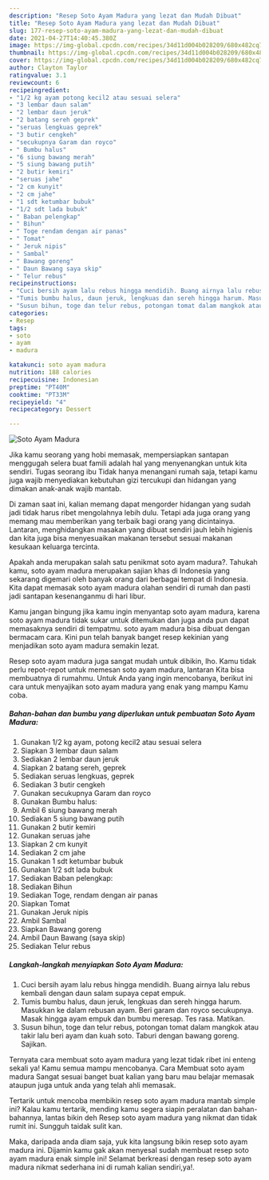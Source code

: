 ```yaml
---
description: "Resep Soto Ayam Madura yang lezat dan Mudah Dibuat"
title: "Resep Soto Ayam Madura yang lezat dan Mudah Dibuat"
slug: 177-resep-soto-ayam-madura-yang-lezat-dan-mudah-dibuat
date: 2021-04-27T14:40:45.380Z
image: https://img-global.cpcdn.com/recipes/34d11d004b028209/680x482cq70/soto-ayam-madura-foto-resep-utama.jpg
thumbnail: https://img-global.cpcdn.com/recipes/34d11d004b028209/680x482cq70/soto-ayam-madura-foto-resep-utama.jpg
cover: https://img-global.cpcdn.com/recipes/34d11d004b028209/680x482cq70/soto-ayam-madura-foto-resep-utama.jpg
author: Clayton Taylor
ratingvalue: 3.1
reviewcount: 6
recipeingredient:
- "1/2 kg ayam potong kecil2 atau sesuai selera"
- "3 lembar daun salam"
- "2 lembar daun jeruk"
- "2 batang sereh geprek"
- "seruas lengkuas geprek"
- "3 butir cengkeh"
- "secukupnya Garam dan royco"
- " Bumbu halus"
- "6 siung bawang merah"
- "5 siung bawang putih"
- "2 butir kemiri"
- "seruas jahe"
- "2 cm kunyit"
- "2 cm jahe"
- "1 sdt ketumbar bubuk"
- "1/2 sdt lada bubuk"
- " Baban pelengkap"
- " Bihun"
- " Toge rendam dengan air panas"
- " Tomat"
- " Jeruk nipis"
- " Sambal"
- " Bawang goreng"
- " Daun Bawang saya skip"
- " Telur rebus"
recipeinstructions:
- "Cuci bersih ayam lalu rebus hingga mendidih. Buang airnya lalu rebus kembali dengan daun salam supaya cepat empuk."
- "Tumis bumbu halus, daun jeruk, lengkuas dan sereh hingga harum. Masukkan ke dalam rebusan ayam. Beri garam dan royco secukupnya. Masak hingga ayam empuk dan bumbu meresap. Tes rasa. Matikan."
- "Susun bihun, toge dan telur rebus, potongan tomat dalam mangkok atau takir lalu beri ayam dan kuah soto. Taburi dengan bawang goreng. Sajikan."
categories:
- Resep
tags:
- soto
- ayam
- madura

katakunci: soto ayam madura 
nutrition: 188 calories
recipecuisine: Indonesian
preptime: "PT40M"
cooktime: "PT33M"
recipeyield: "4"
recipecategory: Dessert

---
```



![Soto Ayam Madura](https://img-global.cpcdn.com/recipes/34d11d004b028209/680x482cq70/soto-ayam-madura-foto-resep-utama.jpg)

Jika kamu seorang yang hobi memasak, mempersiapkan santapan menggugah selera buat famili adalah hal yang menyenangkan untuk kita sendiri. Tugas seorang ibu Tidak hanya menangani rumah saja, tetapi kamu juga wajib menyediakan kebutuhan gizi tercukupi dan hidangan yang dimakan anak-anak wajib mantab.

Di zaman  saat ini, kalian memang dapat mengorder hidangan yang sudah jadi tidak harus ribet mengolahnya lebih dulu. Tetapi ada juga orang yang memang mau memberikan yang terbaik bagi orang yang dicintainya. Lantaran, menghidangkan masakan yang dibuat sendiri jauh lebih higienis dan kita juga bisa menyesuaikan makanan tersebut sesuai makanan kesukaan keluarga tercinta. 



Apakah anda merupakan salah satu penikmat soto ayam madura?. Tahukah kamu, soto ayam madura merupakan sajian khas di Indonesia yang sekarang digemari oleh banyak orang dari berbagai tempat di Indonesia. Kita dapat memasak soto ayam madura olahan sendiri di rumah dan pasti jadi santapan kesenanganmu di hari libur.

Kamu jangan bingung jika kamu ingin menyantap soto ayam madura, karena soto ayam madura tidak sukar untuk ditemukan dan juga anda pun dapat memasaknya sendiri di tempatmu. soto ayam madura bisa dibuat dengan bermacam cara. Kini pun telah banyak banget resep kekinian yang menjadikan soto ayam madura semakin lezat.

Resep soto ayam madura juga sangat mudah untuk dibikin, lho. Kamu tidak perlu repot-repot untuk memesan soto ayam madura, lantaran Kita bisa membuatnya di rumahmu. Untuk Anda yang ingin mencobanya, berikut ini cara untuk menyajikan soto ayam madura yang enak yang mampu Kamu coba.

<!--inarticleads1-->

##### Bahan-bahan dan bumbu yang diperlukan untuk pembuatan Soto Ayam Madura:

1. Gunakan 1/2 kg ayam, potong kecil2 atau sesuai selera
1. Siapkan 3 lembar daun salam
1. Sediakan 2 lembar daun jeruk
1. Siapkan 2 batang sereh, geprek
1. Sediakan seruas lengkuas, geprek
1. Sediakan 3 butir cengkeh
1. Gunakan secukupnya Garam dan royco
1. Gunakan  Bumbu halus:
1. Ambil 6 siung bawang merah
1. Sediakan 5 siung bawang putih
1. Gunakan 2 butir kemiri
1. Gunakan seruas jahe
1. Siapkan 2 cm kunyit
1. Sediakan 2 cm jahe
1. Gunakan 1 sdt ketumbar bubuk
1. Gunakan 1/2 sdt lada bubuk
1. Sediakan  Baban pelengkap:
1. Sediakan  Bihun
1. Sediakan  Toge, rendam dengan air panas
1. Siapkan  Tomat
1. Gunakan  Jeruk nipis
1. Ambil  Sambal
1. Siapkan  Bawang goreng
1. Ambil  Daun Bawang (saya skip)
1. Sediakan  Telur rebus




<!--inarticleads2-->

##### Langkah-langkah menyiapkan Soto Ayam Madura:

1. Cuci bersih ayam lalu rebus hingga mendidih. Buang airnya lalu rebus kembali dengan daun salam supaya cepat empuk.
1. Tumis bumbu halus, daun jeruk, lengkuas dan sereh hingga harum. Masukkan ke dalam rebusan ayam. Beri garam dan royco secukupnya. Masak hingga ayam empuk dan bumbu meresap. Tes rasa. Matikan.
1. Susun bihun, toge dan telur rebus, potongan tomat dalam mangkok atau takir lalu beri ayam dan kuah soto. Taburi dengan bawang goreng. Sajikan.




Ternyata cara membuat soto ayam madura yang lezat tidak ribet ini enteng sekali ya! Kamu semua mampu mencobanya. Cara Membuat soto ayam madura Sangat sesuai banget buat kalian yang baru mau belajar memasak ataupun juga untuk anda yang telah ahli memasak.

Tertarik untuk mencoba membikin resep soto ayam madura mantab simple ini? Kalau kamu tertarik, mending kamu segera siapin peralatan dan bahan-bahannya, lantas bikin deh Resep soto ayam madura yang nikmat dan tidak rumit ini. Sungguh taidak sulit kan. 

Maka, daripada anda diam saja, yuk kita langsung bikin resep soto ayam madura ini. Dijamin kamu gak akan menyesal sudah membuat resep soto ayam madura enak simple ini! Selamat berkreasi dengan resep soto ayam madura nikmat sederhana ini di rumah kalian sendiri,ya!.

